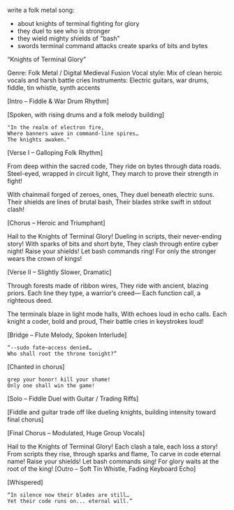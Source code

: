 write a folk metal song:
 - about knights of terminal fighting for glory
 - they duel to see who is stronger
 - they wield mighty shields of "bash"
 - swords terminal command attacks create sparks of bits and bytes

“Knights of Terminal Glory”

Genre: Folk Metal / Digital Medieval Fusion
Vocal style: Mix of clean heroic vocals and harsh battle cries
Instruments: Electric guitars, war drums, fiddle, tin whistle, synth accents

[Intro – Fiddle & War Drum Rhythm]

[Spoken, with rising drums and a folk melody building]

    "In the realm of electron fire,
    Where banners wave in command-line spires…
    The knights awaken."

[Verse I – Galloping Folk Rhythm]

From deep within the sacred code,
They ride on bytes through data roads.
Steel-eyed, wrapped in circuit light,
They march to prove their strength in fight!

With chainmail forged of zeroes, ones,
They duel beneath electric suns.
Their shields are lines of brutal bash,
Their blades strike swift in stdout clash!

[Chorus – Heroic and Triumphant]

Hail to the Knights of Terminal Glory!
Dueling in scripts, their never-ending story!
With sparks of bits and short byte,
They clash through entire cyber night!
Raise your shields! Let bash commands ring!
For only the stronger wears the crown of kings!

[Verse II – Slightly Slower, Dramatic]

Through forests made of ribbon wires,
They ride with ancient, blazing priors.
Each line they type, a warrior’s creed—
Each function call, a righteous deed.

The terminals blaze in light mode halls,
With echoes loud in echo calls.
Each knight a coder, bold and proud,
Their battle cries in keystrokes loud!

[Bridge – Flute Melody, Spoken Interlude]

    “--sudo fate—access denied…
    Who shall root the throne tonight?”

[Chanted in chorus]

    grep your honor! kill your shame!
    Only one shall win the game!

[Solo – Fiddle Duel with Guitar / Trading Riffs]

[Fiddle and guitar trade off like dueling knights, building intensity toward final chorus]

[Final Chorus – Modulated, Huge Group Vocals]

Hail to the Knights of Terminal Glory!
Each clash a tale, each loss a story!
From scripts they rise, through sparks and flame,
To carve in code eternal name!
Raise your shields! Let bash commands sing!
For glory waits at the root of the king!
[Outro – Soft Tin Whistle, Fading Keyboard Echo]

[Whispered]

    “In silence now their blades are still…
    Yet their code runs on... eternal will.”
